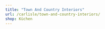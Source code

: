 ```yaml
---
title: "Town And Country Interiors"
url: /carlisle/town-and-country-interiors/
shop: Küchen
---
```


